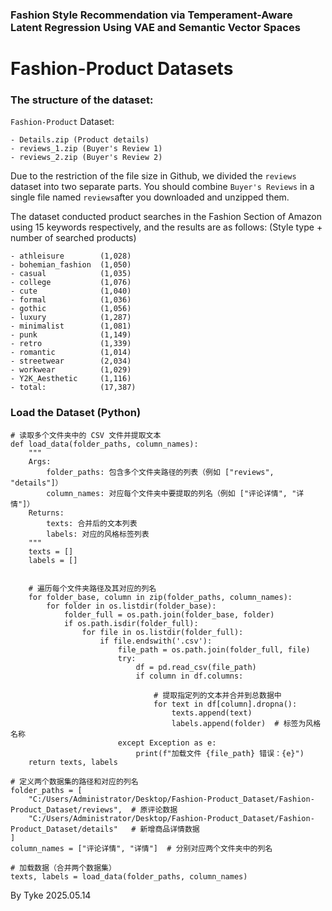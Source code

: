 ### Fashion Style Recommendation via Temperament-Aware Latent Regression Using VAE and Semantic Vector Spaces

# Fashion-Product Datasets

### The structure of the dataset:

`Fashion-Product` Dataset:

```
- Details.zip (Product details) 
- reviews_1.zip (Buyer's Review 1) 
- reviews_2.zip (Buyer's Review 2)
```

Due to the restriction of the file size in Github, we divided the `reviews` dataset into two separate parts. You should combine `Buyer's Reviews` in a single file named `reviews`after you downloaded and unzipped them.

The dataset conducted product searches in the Fashion Section of Amazon using 15 keywords respectively, and the results are as follows: (Style type + number of searched products)

```
- athleisure		(1,028)
- bohemian_fashion	(1,050)
- casual			(1,035)
- college			(1,076)
- cute				(1,040)
- formal			(1,036)
- gothic			(1,056)
- luxury			(1,287)
- minimalist		(1,081)
- punk				(1,149)
- retro				(1,339)
- romantic			(1,014)
- streetwear		(2,034)
- workwear			(1,029)
- Y2K_Aesthetic		(1,116)
- total:			(17,387)
```

### Load the Dataset (Python)

```
# 读取多个文件夹中的 CSV 文件并提取文本
def load_data(folder_paths, column_names):
    """
    Args:
        folder_paths: 包含多个文件夹路径的列表（例如 ["reviews", "details"]）
        column_names: 对应每个文件夹中要提取的列名（例如 ["评论详情", "详情"]）
    Returns:
        texts: 合并后的文本列表
        labels: 对应的风格标签列表
    """
    texts = []
    labels = []
    

    # 遍历每个文件夹路径及其对应的列名
    for folder_base, column in zip(folder_paths, column_names):
        for folder in os.listdir(folder_base):
            folder_full = os.path.join(folder_base, folder)
            if os.path.isdir(folder_full):
                for file in os.listdir(folder_full):
                    if file.endswith('.csv'):
                        file_path = os.path.join(folder_full, file)
                        try:
                            df = pd.read_csv(file_path)
                            if column in df.columns:

                                # 提取指定列的文本并合并到总数据中
                                for text in df[column].dropna():
                                    texts.append(text)
                                    labels.append(folder)  # 标签为风格名称
                        except Exception as e:
                            print(f"加载文件 {file_path} 错误：{e}")
    return texts, labels

# 定义两个数据集的路径和对应的列名
folder_paths = [
    "C:/Users/Administrator/Desktop/Fashion-Product_Dataset/Fashion-Product_Dataset/reviews",  # 原评论数据
    "C:/Users/Administrator/Desktop/Fashion-Product_Dataset/Fashion-Product_Dataset/details"   # 新增商品详情数据
]
column_names = ["评论详情", "详情"]  # 分别对应两个文件夹中的列名

# 加载数据（合并两个数据集）
texts, labels = load_data(folder_paths, column_names)
```

By Tyke 2025.05.14